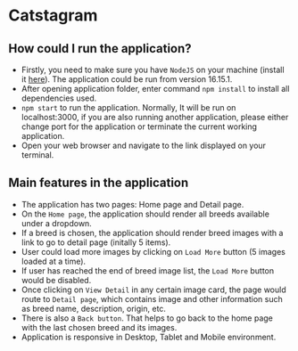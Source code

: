 # Catstagram

## How could I run the application?

- Firstly, you need to make sure you have `NodeJS` on your machine (install it [here](https://nodejs.org/en/)). The application could be run from version 16.15.1.
- After opening application folder, enter command `npm install` to install all dependencies used.
- `npm start` to run the application. Normally, It will be run on localhost:3000, if you are also running another application, please either change port for the application or terminate the current working application.
- Open your web browser and navigate to the link displayed on your terminal.

## Main features in the application

- The application has two pages: Home page and Detail page.
- On the `Home page`, the application should render all breeds available under a dropdown.
- If a breed is chosen, the application should render breed images with a link to go to detail page (initally 5 items).
- User could load more images by clicking on `Load More` button (5 images loaded at a time).
- If user has reached the end of breed image list, the `Load More` button would be disabled.
- Once clicking on `View Detail` in any certain image card, the page would route to `Detail page`, which contains image and other information such as breed name, description, origin, etc.
- There is also a `Back button`. That helps to go back to the home page with the last chosen breed and its images.
- Application is responsive in Desktop, Tablet and Mobile environment.
